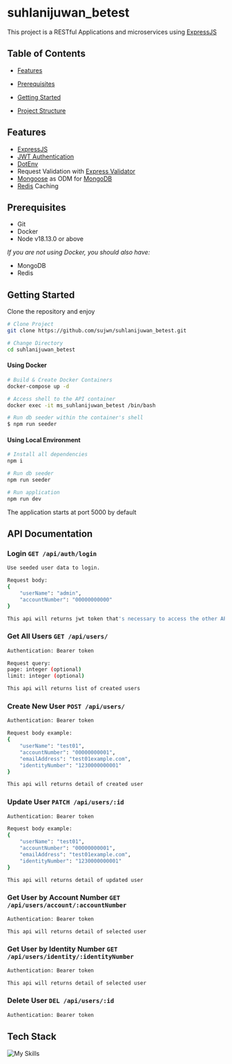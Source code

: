 
# suhlanijuwan_betest

This project is a RESTful Applications and microservices using [ExpressJS](https://www.npmjs.com/package/express)

Table of Contents
-----------------
- [Features](#features)

- [Prerequisites](#prerequisites)

- [Getting Started](#getting-started)

- [Project Structure](#project-structure)

  

Features
--------
- [ExpressJS](https://www.npmjs.com/package/express) 
- [JWT Authentication](https://www.npmjs.com/package/jsonwebtoken)
- [DotEnv](https://www.npmjs.com/package/dotenv)
- Request Validation with [Express Validator](https://www.npmjs.com/package/express-validator)
- [Mongoose](https://www.npmjs.com/package/mongoose) as ODM for [MongoDB](https://www.mongodb.com/)
- [Redis](https://redis.io/) Caching

Prerequisites
-------------
- Git
- Docker
- Node v18.13.0 or above

_If you are not using Docker, you should also have:_
- MongoDB
- Redis

Getting Started
---------------

Clone the repository and enjoy
```bash
# Clone Project
git clone https://github.com/sujwn/suhlanijuwan_betest.git

# Change Directory
cd suhlanijuwan_betest
```

#### Using Docker
```bash
# Build & Create Docker Containers
docker-compose up -d

# Access shell to the API container
docker exec -it ms_suhlanijuwan_betest /bin/bash

# Run db seeder within the container's shell
$ npm run seeder
```

#### Using Local Environment
```bash
# Install all dependencies
npm i

# Run db seeder
npm run seeder

# Run application
npm run dev
```

The application starts at port 5000 by default

API Documentation
---------------
 ### Login `GET /api/auth/login`
```bash
Use seeded user data to login.

Request body:
{
	"userName": "admin",
	"accountNumber": "00000000000"
}

This api will returns jwt token that's necessary to access the other APIs
```

### Get All Users `GET /api/users/`
```bash
Authentication: Bearer token

Request query:
page: integer (optional)
limit: integer (optional)

This api will returns list of created users
```

### Create New User `POST /api/users/`
```bash
Authentication: Bearer token

Request body example:
{
	"userName": "test01",
	"accountNumber": "00000000001",
	"emailAddress": "test01example.com",
	"identityNumber": "1230000000001"
}

This api will returns detail of created user
```

### Update User `PATCH /api/users/:id`
```bash
Authentication: Bearer token

Request body example:
{
	"userName": "test01",
	"accountNumber": "00000000001",
	"emailAddress": "test01example.com",
	"identityNumber": "1230000000001"
}

This api will returns detail of updated user
```
### Get User by Account Number `GET /api/users/account/:accountNumber`
```bash
Authentication: Bearer token

This api will returns detail of selected user 
```
### Get User by Identity Number `GET /api/users/identity/:identityNumber`
```bash
Authentication: Bearer token

This api will returns detail of selected user 
```

### Delete User  `DEL /api/users/:id`
```bash
Authentication: Bearer token
```

 Tech Stack
---------------
![My Skills](https://skillicons.dev/icons?i=nodejs,expressjs,mongodb,redis,docker)